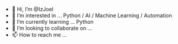 - 👋 Hi, I’m @IzJoel
- 👀 I’m interested in ... Python / AI / Machine Learning / Automation
- 🌱 I’m currently learning ... Python
- 💞️ I’m looking to collaborate on ...
- 📫 How to reach me ...

<!---
IzJoel/IzJoel is a ✨ special ✨ repository because its `README.md` (this file) appears on your GitHub profile.
You can click the Preview link to take a look at your changes.
--->
